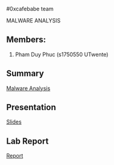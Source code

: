 #0xcafebabe team

MALWARE ANALYSIS


## Members:
1. Pham Duy Phuc (s1750550 UTwente)



## Summary
[Malware Analysis](summary)

## Presentation
[Slides](presentation.pdf)

## Lab Report
[Report](labreport)
